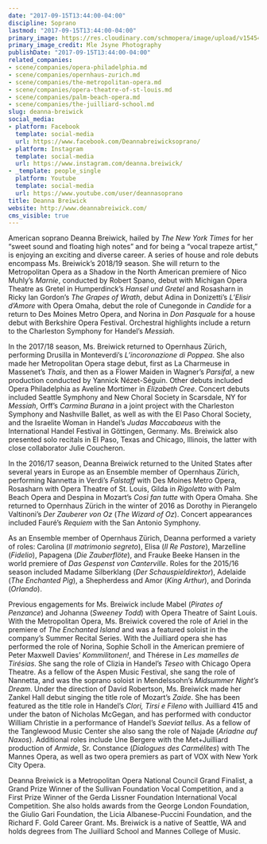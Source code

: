```yaml
---
date: "2017-09-15T13:44:00-04:00"
discipline: Soprano
lastmod: "2017-09-15T13:44:00-04:00"
primary_image: https://res.cloudinary.com/schmopera/image/upload/v1545409169/media/webhook-uploads/1505497192833/Deanna_Breiwick_pc_Mle_Jayne_Photography_a_300dpi.jpg.jpg
primary_image_credit: Mle Jsyne Photography
publishDate: "2017-09-15T13:44:00-04:00"
related_companies:
- scene/companies/opera-philadelphia.md
- scene/companies/opernhaus-zurich.md
- scene/companies/the-metropolitan-opera.md
- scene/companies/opera-theatre-of-st-louis.md
- scene/companies/palm-beach-opera.md
- scene/companies/the-juilliard-school.md
slug: deanna-breiwick
social_media:
- platform: Facebook
  template: social-media
  url: https://www.facebook.com/Deannabreiwicksoprano/
- platform: Instagram
  template: social-media
  url: https://www.instagram.com/deanna.breiwick/
- _template: people_single
  platform: Youtube
  template: social-media
  url: https://www.youtube.com/user/deannasoprano
title: Deanna Breiwick
website: http://www.deannabreiwick.com/
cms_visible: true
---
```

American soprano Deanna Breiwick, hailed by _The New York Times_ for her “sweet sound and floating high notes” and for being a “vocal trapeze artist,” is enjoying an exciting and diverse career. A series of house and role debuts encompass Ms. Breiwick’s 2018/19 season. She will return to the Metropolitan Opera as a Shadow in the North American premiere of Nico Muhly’s _Marnie_, conducted by Robert Spano, debut with Michigan Opera Theatre as Gretel in Humperdinck’s _Hansel und Gretel_ and Rosasharn in Ricky Ian Gordon’s _The Grapes of Wrath_, debut Adina in Donizetti’s _L’Elisir d’Amore_ with Opera Omaha, debut the role of Cunegonde in _Candide_ for a return to Des Moines Metro Opera, and Norina in _Don Pasquale_ for a house debut with Berkshire Opera Festival. Orchestral highlights include a return to the Charleston Symphony for Handel’s _Messiah_.   
  
In the 2017/18 season, Ms. Breiwick returned to Opernhaus Zürich, performing Drusilla in Monteverdi’s _L’incoronazione di Poppea_. She also made her Metropolitan Opera stage debut, first as La Charmeuse in Massenet’s _Thaïs_, and then as a Flower Maiden in Wagner’s _Parsifal_, a new production conducted by Yannick Nézet-Séguin. Other debuts included Opera Philadelphia as Aveline Mortimer in _Elizabeth Cree_. Concert debuts included Seattle Symphony and New Choral Society in Scarsdale, NY for _Messiah_, Orff’s _Carmina Burana_ in a joint project with the Charleston Symphony and Nashville Ballet, as well as with the El Paso Choral Society, and the Israelite Woman in Handel’s _Judas Maccabaeus_ with the International Handel Festival in Göttingen, Germany. Ms. Breiwick also presented solo recitals in El Paso, Texas and Chicago, Illinois, the latter with close collaborator Julie Coucheron.   
  
In the 2016/17 season, Deanna Breiwick returned to the United States after several years in Europe as an Ensemble member of Opernhaus Zürich, performing Nannetta in Verdi’s _Falstaff_ with Des Moines Metro Opera, Rosasharn with Opera Theatre of St. Louis, Gilda in _Rigoletto_ with Palm Beach Opera and Despina in Mozart’s _Così fan tutte_ with Opera Omaha. She returned to Opernhaus Zürich in the winter of 2016 as Dorothy in Pierangelo Valtinoni’s _Der Zauberer von Oz_ (_The Wizard of Oz_). Concert appearances included Fauré’s _Requiem_ with the San Antonio Symphony.   
  
As an Ensemble member of Opernhaus Zürich, Deanna performed a variety of roles: Carolina (_Il matrimonio segreto_), Elisa (_Il Re Pastore_), Marzelline (_Fidelio_), Papagena (_Die Zauberflöte_), and Frauke Beeke Hansen in the world premiere of _Das Gespenst von Canterville_. Roles for the 2015/16 season included Madame Silberklang (_Der Schauspieldirektor_), Adelaide (_The Enchanted Pig_), a Shepherdess and Amor (_King Arthur_), and Dorinda (_Orlando_).   
  
Previous engagements for Ms. Breiwick include Mabel (_Pirates of Penzance_) and Johanna (_Sweeney Todd_) with Opera Theatre of Saint Louis. With the Metropolitan Opera, Ms. Breiwick covered the role of Ariel in the premiere of _The Enchanted Island_ and was a featured soloist in the company’s Summer Recital Series. With the Juilliard opera she has performed the role of Norina, Sophie Scholl in the American premiere of Peter Maxwell Davies’ _Kommilitonen!_, and Thérese in _Les mamelles de Tirésias_. She sang the role of Clizia in Handel’s _Teseo_ with Chicago Opera Theatre. As a fellow of the Aspen Music Festival, she sang the role of Nannetta, and was the soprano soloist in Mendelssohn’s _Midsummer Night’s Dream_. Under the direction of David Robertson, Ms. Breiwick made her Zankel Hall debut singing the title role of Mozart’s _Zaide_. She has been featured as the title role in Handel’s _Clori, Tirsi e Fileno_ with Juilliard 415 and under the baton of Nicholas McGegan, and has performed with conductor William Christie in a performance of Handel’s _Saeviat tellus_. As a fellow of the Tanglewood Music Center she also sang the role of Najade (_Ariadne auf Naxos_). Additional roles include Une Bergere with the Met+Juilliard production of _Armide_, Sr. Constance (_Dialogues des Carmélites_) with The Mannes Opera, as well as two opera premiers as part of VOX with New York City Opera.   
  
Deanna Breiwick is a Metropolitan Opera National Council Grand Finalist, a Grand Prize Winner of the Sullivan Foundation Vocal Competition, and a First Prize Winner of the Gerda Lissner Foundation International Vocal Competition. She also holds awards from the George London Foundation, the Giulio Gari Foundation, the Licia Albanese-Puccini Foundation, and the Richard F. Gold Career Grant. Ms. Breiwick is a native of Seattle, WA and holds degrees from The Juilliard School and Mannes College of Music.